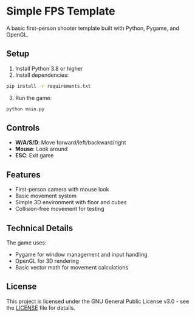 # Simple FPS Template

A basic first-person shooter template built with Python, Pygame, and OpenGL.

## Setup

1. Install Python 3.8 or higher
2. Install dependencies:
```bash
pip install -r requirements.txt
```
3. Run the game:
```bash
python main.py
```

## Controls

- **W/A/S/D**: Move forward/left/backward/right
- **Mouse**: Look around
- **ESC**: Exit game

## Features

- First-person camera with mouse look
- Basic movement system
- Simple 3D environment with floor and cubes
- Collision-free movement for testing

## Technical Details

The game uses:
- Pygame for window management and input handling
- OpenGL for 3D rendering
- Basic vector math for movement calculations 

## License

This project is licensed under the GNU General Public License v3.0 - see the [LICENSE](LICENSE) file for details. 